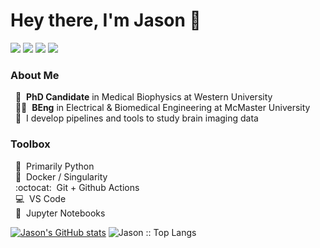 <h1 align="left"> Hey there, I'm Jason 👋 </h1>

<p align="left">
    <a href="https://twitter.com/jasonkai" target="_blank"><img src="https://img.shields.io/twitter/url?color=blue&label=%40jasonkai&logo=Twitter&style=flat-square&url=https%3A%2F%2Ftwitter.com%2Fjasonkai"></a>
    <a href="https://linkedin.com/in/jasonkai" target="_blank"><img src="https://img.shields.io/twitter/url?color=informational&label=jasonkai&logo=LinkedIn&style=flat-square&url=https%3A%2F%2Flinkedin.com%2Fin%2Fjasonkai"></a>
    <a href="https://jasonkai.com" target="_blank"><img src="https://img.shields.io/twitter/url?color=red&label=Website&style=flat-square&url=https%3A%2F%2Fjasonkai.com"></a>
    <img src="https://komarev.com/ghpvc/?username=kaitj&style=flat-square&color=yellowgreen">
</p>


### About Me
&nbsp;&nbsp;🏫&nbsp; **PhD Candidate** in Medical Biophysics at Western University
<br>
&nbsp;&nbsp;:man_student:&nbsp; **BEng** in Electrical & Biomedical Engineering at McMaster University
<br>
&nbsp;&nbsp;:brain:&nbsp; I develop pipelines and tools to study brain imaging data
<br>

### Toolbox
&nbsp;&nbsp;🐍&nbsp; Primarily Python
<br>
&nbsp;&nbsp;🐋&nbsp; Docker / Singularity
<br>
&nbsp;&nbsp;:octocat:&nbsp; Git + Github Actions
<br>
&nbsp;&nbsp;💻&nbsp; VS Code
<br>
&nbsp;&nbsp;📓&nbsp; Jupyter Notebooks

[![Jason's GitHub stats](https://github-readme-stats.vercel.app/api?username=kaitj&theme=dark)](https://github.com/anuraghazra/github-readme-stats)
<img src="https://github-readme-stats.vercel.app/api/top-langs/?username=kaitj&langs_count=8&theme=algolia&layout=compact" alt="Jason :: Top Langs" />
